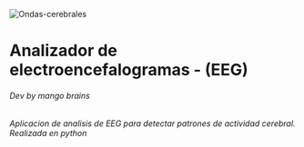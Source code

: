 ![Ondas-cerebrales](https://bellsofbliss.com/cdn/shop/articles/ghhy_1024x628.jpg?v=1617717847)

# Analizador de electroencefalogramas - (EEG)
######  Dev by mango brains 

*Aplicacion de analisis de EEG para detectar patrones de actividad cerebral. Realizada en python*